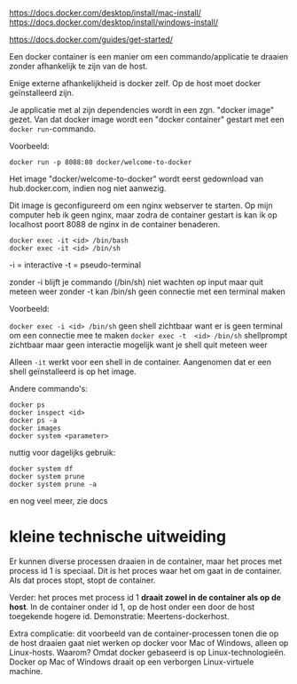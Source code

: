 https://docs.docker.com/desktop/install/mac-install/
https://docs.docker.com/desktop/install/windows-install/

https://docs.docker.com/guides/get-started/

Een docker container is een manier om een commando/applicatie te draaien zonder afhankelijk te zijn van de host.

Enige externe afhankelijkheid is docker zelf. Op de host moet docker geïnstalleerd zijn.

Je applicatie met al zijn dependencies wordt in een zgn. "docker image" gezet.
Van dat docker image wordt een "docker container" gestart met een `docker run`-commando.

Voorbeeld:

`docker run -p 8088:80 docker/welcome-to-docker`

Het image "docker/welcome-to-docker" wordt eerst gedownload van hub.docker.com, indien nog niet aanwezig.

Dit image is geconfigureerd om een nginx webserver te starten. Op mijn computer heb ik geen nginx, maar zodra de container gestart is kan ik op localhost poort 8088 de nginx in de container benaderen.

```shell
docker exec -it <id> /bin/bash
docker exec -it <id> /bin/sh
```

-i = interactive
-t = pseudo-terminal

zonder -i blijft je commando (/bin/sh) niet wachten op input maar quit meteen weer
zonder -t kan /bin/sh geen connectie met een terminal maken

Voorbeeld:

`docker exec -i <id> /bin/sh` geen shell zichtbaar want er is geen terminal om een connectie mee te maken
`docker exec -t  <id> /bin/sh` shellprompt zichtbaar maar geen interactie mogelijk want je shell quit meteen weer

Alleen `-it` werkt voor een shell in de container. Aangenomen dat er een shell geïnstalleerd is op het image.

Andere commando's:

```shell
docker ps
docker inspect <id>
docker ps -a
docker images
docker system <parameter>
```

nuttig voor dagelijks gebruik:

```shell
docker system df
docker system prune
docker system prune -a
```

en nog veel meer, zie docs

# kleine technische uitweiding

Er kunnen diverse processen draaien in de container, maar het proces met process id 1 is speciaal.
Dit is het proces waar het om gaat in de container. Als dat proces stopt, stopt de container.

Verder: het proces met process id 1 **draait zowel in de container als op de host**. In de container onder id 1, op de host onder een door de host toegekende hogere id. Demonstratie: Meertens-dockerhost.

Extra complicatie: dit voorbeeld van de container-processen tonen die op de host draaien gaat niet werken op docker voor Mac of Windows, alleen op Linux-hosts. Waarom? Omdat docker gebaseerd is op Linux-technologieën. Docker op Mac of Windows draait op een verborgen Linux-virtuele machine.
